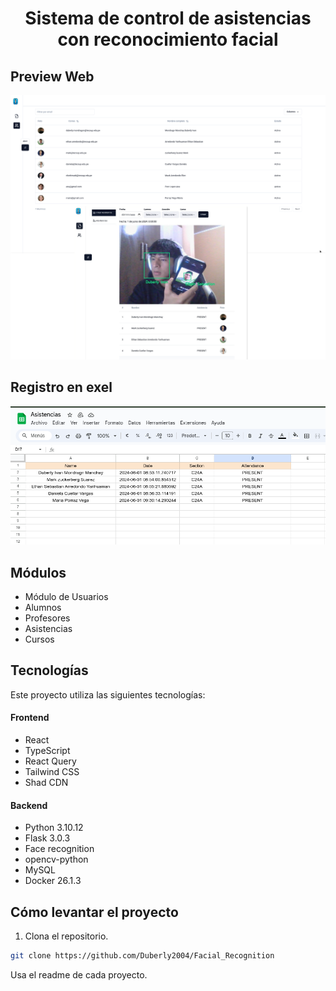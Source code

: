 <h1 align="center">Sistema de control de asistencias con reconocimiento facial</h1>

## Preview Web
<img src="public/preview.png"/>

## Registro en exel
<img src="public/preview-exel.png"/>

## Módulos

- Módulo de Usuarios
- Alumnos
- Profesores
- Asistencias
- Cursos

## Tecnologías

Este proyecto utiliza las siguientes tecnologías:

#### Frontend
- React 
- TypeScript
- React Query
- Tailwind CSS
- Shad CDN

#### Backend
- Python 3.10.12 
- Flask 3.0.3
- Face recognition
- opencv-python
- MySQL
- Docker 26.1.3

## Cómo levantar el proyecto

1. Clona el repositorio.
```bash
git clone https://github.com/Duberly2004/Facial_Recognition
```

Usa el readme de cada proyecto.